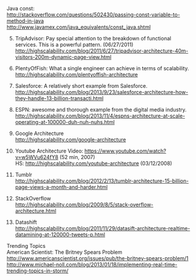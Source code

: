 
Java const:
<br>http://stackoverflow.com/questions/502430/passing-const-variable-to-method-in-java
<br>http://www.javamex.com/java_equivalents/const_java.shtml

5. TripAdvisor: 
Pay special attention to the breakdown of functional services. This is a powerful pattern. (06/27/2011)
<br>http://highscalability.com/blog/2011/6/27/tripadvisor-architecture-40m-visitors-200m-dynamic-page-view.html 

6. PlentyOfFish: What a single engineer can achieve in terms of scalability.
<br>http://highscalability.com/plentyoffish-architecture

7. Salesforce: A relatively short example from Salesforce.
<br>http://highscalability.com/blog/2013/9/23/salesforce-architecture-how-they-handle-13-billion-transacti.html

8. ESPN: awesome and thorough example from the digital media industry.
<br>http://highscalability.com/blog/2013/11/4/espns-architecture-at-scale-operating-at-100000-duh-nuh-nuhs.html

12. Google Architecture
<br>http://highscalability.com/google-architecture

13. Youtube Architecture
Video: https://www.youtube.com/watch?v=w5WVu624fY8 (52 min, 2007)
<br>HS: http://highscalability.com/youtube-architecture (03/12/2008)

14. Tumblr
<br>http://highscalability.com/blog/2012/2/13/tumblr-architecture-15-billion-page-views-a-month-and-harder.html

15. StackOverflow
<br>http://highscalability.com/blog/2009/8/5/stack-overflow-architecture.html

16. Datashift
<br>http://highscalability.com/blog/2011/11/29/datasift-architecture-realtime-datamining-at-120000-tweets-p.html 

Trending Topics
<br>American Scientist: The Britney Spears Problem
<br>http://www.americanscientist.org/issues/pub/the-britney-spears-problem/1 
<br>http://www.michael-noll.com/blog/2013/01/18/implementing-real-time-trending-topics-in-storm/

